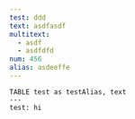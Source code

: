 ```yaml
---
test: ddd
text: asdfasdf
multitext:
  - asdf
  - asdfdfd
num: 456
alias: asdeeffe
---
```










```dataedit
TABLE test as testAlias, text
---
test: hi
```